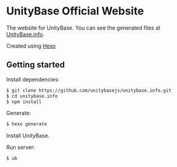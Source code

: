 # UnityBase Official Website

The website for UnityBase. You can see the generated files at [UnityBase.info](https://unitybase.info).

Created using [Hexo](https://github.com/hexojs/hexo)

## Getting started

Install dependencies:

``` bash
$ git clone https://github.com/unitybasejs/unitybase.info.git
$ cd unitybase.info
$ npm install
```

Generate:

``` bash
$ hexo generate
```

Install UnityBase.

Run server:

``` bash
$ ub
```